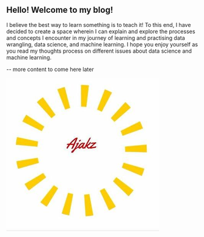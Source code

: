 ## Hello! Welcome to my blog!

I believe the best way to learn something is to teach it!
To this end, I have decided to create a space wherein I can explain and explore the processes and concepts I encounter in my journey of learning and practising data wrangling, data science, and machine learning.
I hope you enjoy yourself as you read my thoughts process on different issues about data science and machine learning.



-- more content to come here later


![logo](images/my_logo.jpeg)
